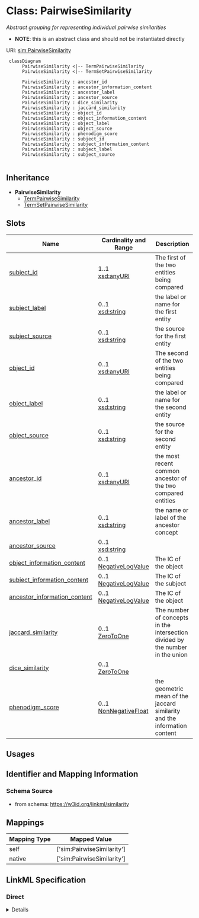 # Class: PairwiseSimilarity
_Abstract grouping for representing individual pairwise similarities_



* __NOTE__: this is an abstract class and should not be instantiated directly



URI: [sim:PairwiseSimilarity](https://w3id.org/linkml/similarity/PairwiseSimilarity)




```{mermaid}
 classDiagram
      PairwiseSimilarity <|-- TermPairwiseSimilarity
      PairwiseSimilarity <|-- TermSetPairwiseSimilarity
      
      PairwiseSimilarity : ancestor_id
      PairwiseSimilarity : ancestor_information_content
      PairwiseSimilarity : ancestor_label
      PairwiseSimilarity : ancestor_source
      PairwiseSimilarity : dice_similarity
      PairwiseSimilarity : jaccard_similarity
      PairwiseSimilarity : object_id
      PairwiseSimilarity : object_information_content
      PairwiseSimilarity : object_label
      PairwiseSimilarity : object_source
      PairwiseSimilarity : phenodigm_score
      PairwiseSimilarity : subject_id
      PairwiseSimilarity : subject_information_content
      PairwiseSimilarity : subject_label
      PairwiseSimilarity : subject_source
      
```





## Inheritance
* **PairwiseSimilarity**
    * [TermPairwiseSimilarity](TermPairwiseSimilarity.md)
    * [TermSetPairwiseSimilarity](TermSetPairwiseSimilarity.md)



## Slots

| Name | Cardinality and Range  | Description  |
| ---  | ---  | --- |
| [subject_id](subject_id.md) | 1..1 <br/> [xsd:anyURI](http://www.w3.org/2001/XMLSchema#anyURI)  | The first of the two entities being compared  |
| [subject_label](subject_label.md) | 0..1 <br/> [xsd:string](http://www.w3.org/2001/XMLSchema#string)  | the label or name for the first entity  |
| [subject_source](subject_source.md) | 0..1 <br/> [xsd:string](http://www.w3.org/2001/XMLSchema#string)  | the source for the first entity  |
| [object_id](object_id.md) | 0..1 <br/> [xsd:anyURI](http://www.w3.org/2001/XMLSchema#anyURI)  | The second of the two entities being compared  |
| [object_label](object_label.md) | 0..1 <br/> [xsd:string](http://www.w3.org/2001/XMLSchema#string)  | the label or name for the second entity  |
| [object_source](object_source.md) | 0..1 <br/> [xsd:string](http://www.w3.org/2001/XMLSchema#string)  | the source for the second entity  |
| [ancestor_id](ancestor_id.md) | 0..1 <br/> [xsd:anyURI](http://www.w3.org/2001/XMLSchema#anyURI)  | the most recent common ancestor of the two compared entities  |
| [ancestor_label](ancestor_label.md) | 0..1 <br/> [xsd:string](http://www.w3.org/2001/XMLSchema#string)  | the name or label of the ancestor concept  |
| [ancestor_source](ancestor_source.md) | 0..1 <br/> [xsd:string](http://www.w3.org/2001/XMLSchema#string)  |   |
| [object_information_content](object_information_content.md) | 0..1 <br/> [NegativeLogValue](NegativeLogValue.md)  | The IC of the object  |
| [subject_information_content](subject_information_content.md) | 0..1 <br/> [NegativeLogValue](NegativeLogValue.md)  | The IC of the subject  |
| [ancestor_information_content](ancestor_information_content.md) | 0..1 <br/> [NegativeLogValue](NegativeLogValue.md)  | The IC of the object  |
| [jaccard_similarity](jaccard_similarity.md) | 0..1 <br/> [ZeroToOne](ZeroToOne.md)  | The number of concepts in the intersection divided by the number in the union  |
| [dice_similarity](dice_similarity.md) | 0..1 <br/> [ZeroToOne](ZeroToOne.md)  |   |
| [phenodigm_score](phenodigm_score.md) | 0..1 <br/> [NonNegativeFloat](NonNegativeFloat.md)  | the geometric mean of the jaccard similarity and the information content  |


## Usages



## Identifier and Mapping Information







### Schema Source


* from schema: https://w3id.org/linkml/similarity







## Mappings

| Mapping Type | Mapped Value |
| ---  | ---  |
| self | ['sim:PairwiseSimilarity'] |
| native | ['sim:PairwiseSimilarity'] |


## LinkML Specification

<!-- TODO: investigate https://stackoverflow.com/questions/37606292/how-to-create-tabbed-code-blocks-in-mkdocs-or-sphinx -->

### Direct

<details>
```yaml
name: PairwiseSimilarity
description: Abstract grouping for representing individual pairwise similarities
from_schema: https://w3id.org/linkml/similarity
rank: 1000
abstract: true
slots:
- subject_id
- subject_label
- subject_source
- object_id
- object_label
- object_source
- ancestor_id
- ancestor_label
- ancestor_source
- object_information_content
- subject_information_content
- ancestor_information_content
- jaccard_similarity
- dice_similarity
- phenodigm_score

```
</details>

### Induced

<details>
```yaml
name: PairwiseSimilarity
description: Abstract grouping for representing individual pairwise similarities
from_schema: https://w3id.org/linkml/similarity
rank: 1000
abstract: true
attributes:
  subject_id:
    name: subject_id
    description: The first of the two entities being compared
    from_schema: https://w3id.org/linkml/similarity
    rank: 1000
    slot_uri: sssom:subject_id
    alias: subject_id
    owner: PairwiseSimilarity
    domain_of:
    - PairwiseSimilarity
    range: uriorcurie
    required: true
  subject_label:
    name: subject_label
    description: the label or name for the first entity
    from_schema: https://w3id.org/linkml/similarity
    rank: 1000
    slot_uri: sssom:subject_label
    alias: subject_label
    owner: PairwiseSimilarity
    domain_of:
    - PairwiseSimilarity
    range: string
  subject_source:
    name: subject_source
    description: the source for the first entity
    from_schema: https://w3id.org/linkml/similarity
    rank: 1000
    slot_uri: sssom:subject_source
    alias: subject_source
    owner: PairwiseSimilarity
    domain_of:
    - PairwiseSimilarity
    range: string
  object_id:
    name: object_id
    description: The second of the two entities being compared
    from_schema: https://w3id.org/linkml/similarity
    rank: 1000
    slot_uri: sssom:object_id
    alias: object_id
    owner: PairwiseSimilarity
    domain_of:
    - PairwiseSimilarity
    range: uriorcurie
  object_label:
    name: object_label
    description: the label or name for the second entity
    from_schema: https://w3id.org/linkml/similarity
    rank: 1000
    slot_uri: sssom:object_label
    alias: object_label
    owner: PairwiseSimilarity
    domain_of:
    - PairwiseSimilarity
    range: string
  object_source:
    name: object_source
    description: the source for the second entity
    from_schema: https://w3id.org/linkml/similarity
    rank: 1000
    slot_uri: sssom:object_source
    alias: object_source
    owner: PairwiseSimilarity
    domain_of:
    - PairwiseSimilarity
    range: string
  ancestor_id:
    name: ancestor_id
    description: the most recent common ancestor of the two compared entities. If
      there are multiple MRCAs then the most informative one is selected
    todos:
    - decide on what to do when there are multiple possible ancestos
    from_schema: https://w3id.org/linkml/similarity
    rank: 1000
    alias: ancestor_id
    owner: PairwiseSimilarity
    domain_of:
    - PairwiseSimilarity
    range: uriorcurie
  ancestor_label:
    name: ancestor_label
    description: the name or label of the ancestor concept
    from_schema: https://w3id.org/linkml/similarity
    rank: 1000
    alias: ancestor_label
    owner: PairwiseSimilarity
    domain_of:
    - PairwiseSimilarity
    range: string
  ancestor_source:
    name: ancestor_source
    from_schema: https://w3id.org/linkml/similarity
    rank: 1000
    alias: ancestor_source
    owner: PairwiseSimilarity
    domain_of:
    - PairwiseSimilarity
    range: string
  object_information_content:
    name: object_information_content
    description: The IC of the object
    from_schema: https://w3id.org/linkml/similarity
    rank: 1000
    is_a: information_content
    alias: object_information_content
    owner: PairwiseSimilarity
    domain_of:
    - PairwiseSimilarity
    range: NegativeLogValue
  subject_information_content:
    name: subject_information_content
    description: The IC of the subject
    from_schema: https://w3id.org/linkml/similarity
    rank: 1000
    is_a: information_content
    alias: subject_information_content
    owner: PairwiseSimilarity
    domain_of:
    - PairwiseSimilarity
    range: NegativeLogValue
  ancestor_information_content:
    name: ancestor_information_content
    description: The IC of the object
    from_schema: https://w3id.org/linkml/similarity
    rank: 1000
    is_a: information_content
    alias: ancestor_information_content
    owner: PairwiseSimilarity
    domain_of:
    - PairwiseSimilarity
    range: NegativeLogValue
  jaccard_similarity:
    name: jaccard_similarity
    description: The number of concepts in the intersection divided by the number
      in the union
    from_schema: https://w3id.org/linkml/similarity
    rank: 1000
    is_a: score
    alias: jaccard_similarity
    owner: PairwiseSimilarity
    domain_of:
    - PairwiseSimilarity
    range: ZeroToOne
  dice_similarity:
    name: dice_similarity
    from_schema: https://w3id.org/linkml/similarity
    rank: 1000
    is_a: score
    alias: dice_similarity
    owner: PairwiseSimilarity
    domain_of:
    - PairwiseSimilarity
    range: ZeroToOne
  phenodigm_score:
    name: phenodigm_score
    description: the geometric mean of the jaccard similarity and the information
      content
    from_schema: https://w3id.org/linkml/similarity
    rank: 1000
    is_a: score
    alias: phenodigm_score
    owner: PairwiseSimilarity
    domain_of:
    - PairwiseSimilarity
    range: NonNegativeFloat
    equals_expression: sqrt({jaccard_similarity} * {information_content})

```
</details>